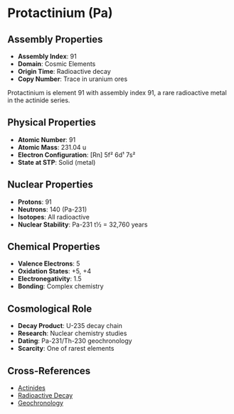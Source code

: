 # Protactinium (Pa)

## Assembly Properties
- **Assembly Index**: 91
- **Domain**: Cosmic Elements
- **Origin Time**: Radioactive decay
- **Copy Number**: Trace in uranium ores

Protactinium is element 91 with assembly index 91, a rare radioactive metal in the actinide series.

## Physical Properties
- **Atomic Number**: 91
- **Atomic Mass**: 231.04 u
- **Electron Configuration**: [Rn] 5f² 6d¹ 7s²
- **State at STP**: Solid (metal)

## Nuclear Properties
- **Protons**: 91
- **Neutrons**: 140 (Pa-231)
- **Isotopes**: All radioactive
- **Nuclear Stability**: Pa-231 t½ = 32,760 years

## Chemical Properties
- **Valence Electrons**: 5
- **Oxidation States**: +5, +4
- **Electronegativity**: 1.5
- **Bonding**: Complex chemistry

## Cosmological Role
- **Decay Product**: U-235 decay chain
- **Research**: Nuclear chemistry studies
- **Dating**: Pa-231/Th-230 geochronology
- **Scarcity**: One of rarest elements

## Cross-References
- [Actinides](/domains/cosmic/elements/actinides.md)
- [Radioactive Decay](/domains/cosmic/processes/radioactive_decay.md)
- [Geochronology](/domains/cosmic/dating/geochronology.md)